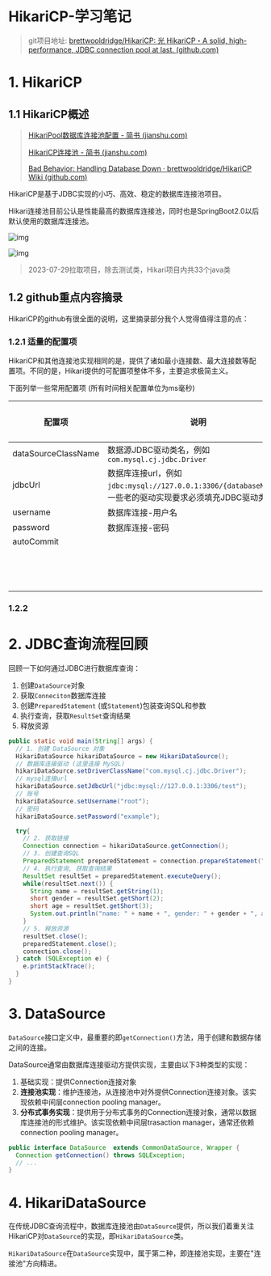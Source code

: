 # HikariCP-学习笔记

> git项目地址: [brettwooldridge/HikariCP: 光 HikariCP・A solid, high-performance, JDBC connection pool at last. (github.com)](https://github.com/brettwooldridge/HikariCP)

# 1. HikariCP

## 1.1 HikariCP概述

> [HikariPool数据库连接池配置 - 简书 (jianshu.com)](https://www.jianshu.com/p/9d67519e0e1f)
>
> [HikariCP连接池 - 简书 (jianshu.com)](https://www.jianshu.com/p/15b846107a7c)
>
> [Bad Behavior: Handling Database Down · brettwooldridge/HikariCP Wiki (github.com)](https://github.com/brettwooldridge/HikariCP/wiki/Bad-Behavior:-Handling-Database-Down)

HikariCP是基于JDBC实现的小巧、高效、稳定的数据库连接池项目。

Hikari连接池目前公认是性能最高的数据库连接池，同时也是SpringBoot2.0以后默认使用的数据库连接池。

![img](https://upload-images.jianshu.io/upload_images/5658815-49a3279c680d5ad1.png?imageMogr2/auto-orient/strip|imageView2/2/w/1200/format/webp)

![img](https://upload-images.jianshu.io/upload_images/5658815-997cb1b8151acc9b.png?imageMogr2/auto-orient/strip|imageView2/2/w/779/format/webp)

> 2023-07-29拉取项目，除去测试类，Hikari项目内共33个java类

## 1.2 github重点内容摘录

HikariCP的github有很全面的说明，这里摘录部分我个人觉得值得注意的点：

### 1.2.1 适量的配置项

HikariCP和其他连接池实现相同的是，提供了诸如最小连接数、最大连接数等配置项。不同的是，Hikari提供的可配置项整体不多，主要追求极简主义。

下面列举一些常用配置项 (所有时间相关配置单位为ms毫秒)

| 配置项              | 说明                                                         | 默认值 |
| ------------------- | ------------------------------------------------------------ | ------ |
| dataSourceClassName | 数据源JDBC驱动类名，例如`com.mysql.cj.jdbc.Driver`           |        |
| jdbcUrl             | 数据库连接url，例如`jdbc:mysql://127.0.0.1:3306/{databaseName}`。一些老的驱动实现要求必须填充JDBC驱动类名 |        |
| username            | 数据库连接-用户名                                            |        |
| password            | 数据库连接-密码                                              |        |
| autoCommit          |                                                              | true   |
|                     |                                                              |        |
|                     |                                                              |        |
|                     |                                                              |        |
|                     |                                                              |        |
|                     |                                                              |        |
|                     |                                                              |        |
|                     |                                                              |        |
|                     |                                                              |        |
|                     |                                                              |        |
|                     |                                                              |        |
|                     |                                                              |        |
|                     |                                                              |        |
|                     |                                                              |        |
|                     |                                                              |        |

### 1.2.2 



# 2. JDBC查询流程回顾

回顾一下如何通过JDBC进行数据库查询：

1. 创建`DataSource`对象
2. 获取`Conneciton`数据库连接
3. 创建`PreparedStatement` (或`Statement`)包装查询SQL和参数
4. 执行查询，获取`ResultSet`查询结果
5. 释放资源

```java
public static void main(String[] args) {
  // 1. 创建 DataSource 对象
  HikariDataSource hikariDataSource = new HikariDataSource();
  // 数据库连接驱动 (这里连接 MySQL)
  hikariDataSource.setDriverClassName("com.mysql.cj.jdbc.Driver");
  // mysql连接url
  hikariDataSource.setJdbcUrl("jdbc:mysql://127.0.0.1:3306/test");
  // 账号
  hikariDataSource.setUsername("root");
  // 密码
  hikariDataSource.setPassword("example");

  try{
    // 2. 获取链接
    Connection connection = hikariDataSource.getConnection();
    // 3. 创建查询SQL
    PreparedStatement preparedStatement = connection.prepareStatement("select name, gender, age from person limit 1");
    // 4. 执行查询, 获取查询结果
    ResultSet resultSet = preparedStatement.executeQuery();
    while(resultSet.next()) {
      String name = resultSet.getString(1);
      short gender = resultSet.getShort(2);
      short age = resultSet.getShort(3);
      System.out.println("name: " + name + ", gender: " + gender + ", age: " + age);
    }
    // 5. 释放资源
    resultSet.close();
    preparedStatement.close();
    connection.close();
  } catch (SQLException e) {
    e.printStackTrace();
  }
}
```

# 3. DataSource

`DataSource`接口定义中，最重要的即`getConnection()`方法，用于创建和数据存储之间的连接。

DataSource通常由数据库连接驱动方提供实现，主要由以下3种类型的实现：

1. 基础实现：提供Connection连接对象
2. **连接池实现**：维护连接池，从连接池中对外提供Connection连接对象。该实现依赖中间层connection pooling manager。
3. **分布式事务实现**：提供用于分布式事务的Connection连接对象，通常以数据库连接池的形式维护。该实现依赖中间层trasaction manager，通常还依赖connection pooling manager。

```java
public interface DataSource  extends CommonDataSource, Wrapper {
  Connection getConnection() throws SQLException;
  // ...
}
```

# 4. HikariDataSource

在传统JDBC查询流程中，数据库连接池由`DataSource`提供，所以我们着重关注HikariCP对`DataSource`的实现，即`HikariDataSource`类。

`HikariDataSource`在`DataSource`实现中，属于第二种，即连接池实现，主要在"连接池"方向精进。
